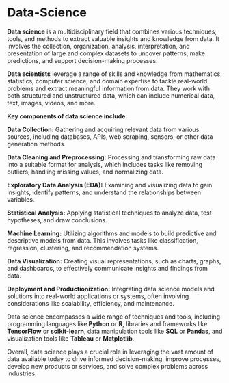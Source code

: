 # Data-Science <br>
<b>  Data science</b> is a multidisciplinary field that combines various techniques, tools, and methods to extract valuable insights and knowledge from data. It involves the collection, organization, analysis, interpretation, and presentation of large and complex datasets to uncover patterns, make predictions, and support decision-making processes.

<b>Data scientists</b> leverage a range of skills and knowledge from mathematics, statistics, computer science, and domain expertise to tackle real-world problems and extract meaningful information from data. They work with both structured and unstructured data, which can include numerical data, text, images, videos, and more.

<b>Key components of data science include:</b>

<b>Data Collection:</b> Gathering and acquiring relevant data from various sources, including databases, APIs, web scraping, sensors, or other data generation methods.

<b>Data Cleaning and Preprocessing:</b> Processing and transforming raw data into a suitable format for analysis, which includes tasks like removing outliers, handling missing values, and normalizing data.

<b>Exploratory Data Analysis (EDA):</b> Examining and visualizing data to gain insights, identify patterns, and understand the relationships between variables.

<b>Statistical Analysis:</b> Applying statistical techniques to analyze data, test hypotheses, and draw conclusions.

<b>Machine Learning:</b> Utilizing algorithms and models to build predictive and descriptive models from data. This involves tasks like classification, regression, clustering, and recommendation systems.

<b>Data Visualization:</b> Creating visual representations, such as charts, graphs, and dashboards, to effectively communicate insights and findings from data.

<b>Deployment and Productionization:</b> Integrating data science models and solutions into real-world applications or systems, often involving considerations like scalability, efficiency, and maintenance.

Data science encompasses a wide range of techniques and tools, including programming languages like<b> Python</b> or <b>R</b>, libraries and frameworks like <b>TensorFlow</b> or <b>scikit-learn</b>, data manipulation tools like <b>SQL</b> or <b>Pandas</b>, and visualization tools like <b>Tableau</b> or <b>Matplotlib</b>.

Overall, data science plays a crucial role in leveraging the vast amount of data available today to drive informed decision-making, improve processes, develop new products or services, and solve complex problems across industries.







